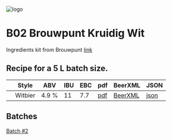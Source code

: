 ![logo](./B02_Brouwpunt_Kruidig_Wit.jpeg)

# B02 Brouwpunt Kruidig Wit

Ingredients kit from Brouwpunt [link](https://brouwpunt.nl/product/kruidig-wit/)

## Recipe for a 5 L batch size.

|    | Style   | ABV   | IBU | EBC | pdf                                     | BeerXML                                      | JSON                                       |
|----|---------|-------|-----|-----|-----------------------------------------|----------------------------------------------|--------------------------------------------|
|    | Witbier | 4.9 % | 11  | 7.7 |[pdf](./B02_Brouwpunt_Kruidig_Wit.pdf)   | [BeerXML](./B02_Brouwpunt_Kruidig_Wit.xml)   | [json](./B02_Brouwpunt_Kruidig_Wit.json)   |

## Batches

[Batch #2](../../batches/batch_2/README.md)
